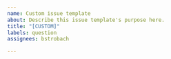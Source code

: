 ```yaml
---
name: Custom issue template
about: Describe this issue template's purpose here.
title: "[CUSTOM]"
labels: question
assignees: bstrobach

---
```

